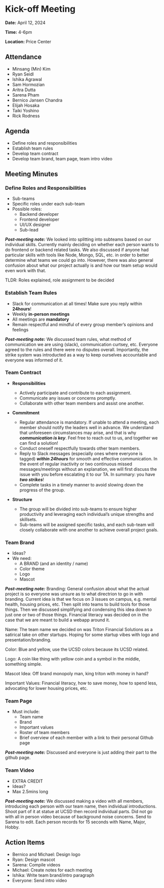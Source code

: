 # Kick-off Meeting
**Date:** April 12, 2024

**Time:** 4-6pm

**Location:** Price Center

## Attendance
- Minsang (Min) Kim
- Ryan Seidl
- Ishika Agrawal
- Sam Hormozian
- Aritra Dutta
- Sarena Pham
- Bernico Jansen Chandra
- Elijah Hosaka
- Taiki Yoshino
- Rick Rodness
## Agenda
+ Define roles and responsibilities
+ Establish team rules
+ Develop team contract
+ Develop team brand, team page, team intro video

## Meeting Minutes
### Define Roles and Responsibilities
+ Sub-teams
+ Specific roles under each sub-team
+ Possible roles:
    - Backend developer
    - Frontend developer
    - UI/UX designer
    - Sub-lead
 
_**Post-meeting note:**_ We looked into splitting into subteams based on our individual skills. Currently mainly deciding on whether each person wants to do frontend or backend related tasks. We also discussed if anyone had particular skills with tools like Node, Mongo, SQL, etc. in order to better determine what teams we could go into. However, there was also general confusion about what our project actually is and how our team setup would even work with that.

TLDR: Roles explained, role assignment to be decided
 
### Establish Team Rules
+ Slack for communication at all times! Make sure you reply within **24hours**!
+ Weekly **in-person meetings**
+ All meetings are **mandatory**
+ Remain respectful and mindful of every group member’s opinions and feelings

_**Post-meeting note:**_ We discussed team rules, what method of communication we are using (slack), communication curtsey, etc. Everyone agreed to the rules and there were no disputes overall. Importantly, the strike system was introducted as a way to keep ourselves accountable and everyone was informed of it.

### Team Contract
+ **Responsibilities**
    - Actively participate and contribute to each assignment.
    - Communicate any issues or concerns promptly.
    - Collaborate with other team members and assist one another.

+ **Commitment**
    - Regular attendance is mandatory. If unable to attend a meeting, each member should notify the leaders well in advance. We understand that unforeseen circumstances may arise, and that is why **_communication is key_**. Feel free to reach out to us, and together we can find a solution!
    - Conduct oneself respectfully towards other team members.
    - Reply to Slack messages (especially ones where everyone is tagged) **_within 24hours_** for smooth and effective communication. In the event of regular inactivity or two continuous missed messages/meetings without an explanation, we will first discuss the issue with you before escalating it to our TA. In summary: you have **_two strikes_**!
    - Complete tasks in a timely manner to avoid slowing down the progress of the group.
 
+ **Structure**
    - The group will be divided into sub-teams to ensure higher productivity and leveraging each individual’s unique strengths and skillsets.
    - Sub-teams will be assigned specific tasks, and each sub-team will closely collaborate with one another to achieve overall project goals.

### Team Brand
+ Ideas?
+ We need:
    - A BRAND (and an identity / name)
    - Color theme
    - Logo
    - Mascot
 
_**Post-meeting note:**_ Branding: General confusion about what the actual project is so everyone was unsure as to what directrion to go in with branding. Current idea is that we focus on 3 issues on campus, e.g. mental health, housing prices, etc. Then split into teams to build tools for those things. Then we discussed simplifying and condensing this idea down to just one or two of those things. Financial literacy was decided on in the case that we are meant to build a webapp around it.

Name: The team name we decided on was Triton Financial Solutions as a satirical take on other startups. Hoping for some startup vibes with logo and presentation/branding.

Color: Blue and yellow, use the UCSD colors because its UCSD related.

Logo: A coin like thing with yellow coin and a symbol in the middle, something simple.

Mascot Idea: Off brand monopoly man, king triton with money in hand?

Important Values: Financial literacy, how to save money, how to spend less, advocating for lower housing prices, etc.


### Team Page
+ Must include:
    - Team name
    - Brand
    - Important values
    - Roster of team members
    - Brief overview of each member with a link to their personal Github page
 
_**Post-meeting note:**_ Discussed and everyone is just adding their part to the github page.


### Team Video
+ EXTRA CREDIT
+ Ideas?
+ Max 2.5mins long

_**Post-meeting note:**_ We discussed making a video with all members, introducing each person with our team name, then individual introductions. Shoot part of it at statue at UCSD then record individual parts. Did not go with all in person video because of background noise concerns. Send to Sarena to edit. Each person records for 15 seconds with Name, Major, Hobby.

## Action Items
+ Bernico and Michael: Design logo
+ Ryan: Design mascot
+ Sarena: Compile videos
+ Michael: Create notes for each meeting
+ Ishika: Write team brand/intro paragraph
+ Everyone: Send intro video




